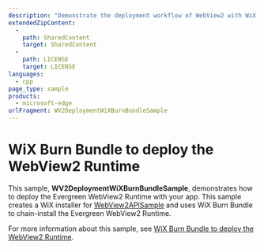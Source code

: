 ```yaml
---
description: "Demonstrate the deployment workflow of WebView2 with WiX Burn Bundle."
extendedZipContent:
  -
    path: SharedContent
    target: SharedContent
  -
    path: LICENSE
    target: LICENSE
languages:
  - cpp
page_type: sample
products:
  - microsoft-edge
urlFragment: WV2DeploymentWiXBurnBundleSample
---
```

# WiX Burn Bundle to deploy the WebView2 Runtime

<!-- only enough info to differentiate this sample vs the others; what is different about this sample compared to the sibling samples? -->
This sample, **WV2DeploymentWiXBurnBundleSample**, demonstrates how to deploy the Evergreen WebView2 Runtime with your app.  This sample creates a WiX installer for [WebView2APISample](../WebView2APISample/README.md) and uses WiX Burn Bundle to chain-install the Evergreen WebView2 Runtime.

For more information about this sample, see [WiX Burn Bundle to deploy the WebView2 Runtime](https://learn.microsoft.com/microsoft-edge/webview2/samples/wv2deploymentwixburnbundlesample).
